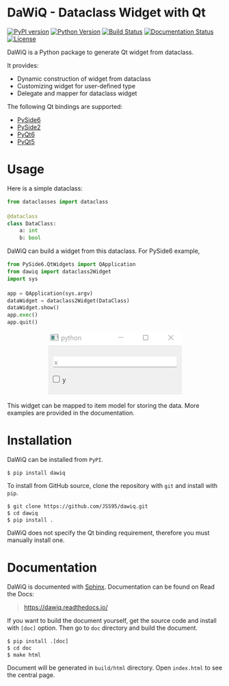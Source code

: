 # DaWiQ - Dataclass Widget with Qt

[![PyPI version](https://badge.fury.io/py/DaWiQ.svg)](https://badge.fury.io/py/DaWiQ)
[![Python Version](https://img.shields.io/pypi/pyversions/dawiq)](https://pypi.org/project/dawiq/)
[![Build Status](https://github.com/JSS95/dawiq/actions/workflows/ci.yml/badge.svg)](https://github.com/JSS95/dawiq/actions/workflows/ci.yml)
[![Documentation Status](https://readthedocs.org/projects/dawiq/badge/?version=latest)](https://dawiq.readthedocs.io/en/latest/?badge=latest)
[![License](https://img.shields.io/github/license/JSS95/dawiq)](https://github.com/JSS95/dawiq/blob/master/LICENSE)

DaWiQ is a Python package to generate Qt widget from dataclass.

It provides:
- Dynamic construction of widget from dataclass
- Customizing widget for user-defined type
- Delegate and mapper for dataclass widget

The following Qt bindings are supported:
- [PySide6](https://pypi.org/project/PySide6/)
- [PySide2](https://pypi.org/project/PySide2/)
- [PyQt6](https://pypi.org/project/PyQt6/)
- [PyQt5](https://pypi.org/project/PyQt5/)

# Usage

Here is a simple dataclass:

```python
from dataclasses import dataclass

@dataclass
class DataClass:
    a: int
    b: bool
```

DaWiQ can build a widget from this dataclass. For PySide6 example,

```python
from PySide6.QtWidgets import QApplication
from dawiq import dataclass2Widget
import sys

app = QApplication(sys.argv)
dataWidget = dataclass2Widget(DataClass)
dataWidget.show()
app.exec()
app.quit()
```

<div align="center">
  <img src="https://github.com/JSS95/dawiq/raw/master/doc/source/_images/widget-example.jpg"/><br>
</div>

This widget can be mapped to item model for storing the data.
More examples are provided in the documentation.

# Installation

DaWiQ can be installed from `PyPI`.

```
$ pip install dawiq
```

To install from GitHub source, clone the repository with `git` and install with `pip`.

```
$ git clone https://github.com/JSS95/dawiq.git
$ cd dawiq
$ pip install .
```

DaWiQ does not specify the Qt binding requirement, therefore you must manually install one.

# Documentation

DaWiQ is documented with [Sphinx](https://pypi.org/project/Sphinx/). Documentation can be found on Read the Docs:

> https://dawiq.readthedocs.io/

If you want to build the document yourself, get the source code and install with `[doc]` option.
Then go to `doc` directory and build the document.

```
$ pip install .[doc]
$ cd doc
$ make html
```

Document will be generated in `build/html` directory. Open `index.html` to see the central page.
